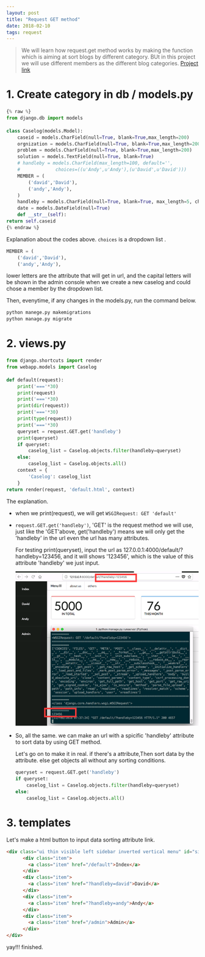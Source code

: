 ```yaml
---
layout: post
title: "Request GET method"
date: 2018-02-10
tags: request
---
```


> We will learn how request.get method works by making the function which is aiming at sort blogs by different category.
> BUt in this project we will use different members as the different blog categories.
> [Project link](https://github.com/davidkorea/180205)

# 1. Create category in db / models.py

```Python
{% raw %}
from django.db import models

class Caselog(models.Model):
    caseid = models.CharField(null=True, blank=True,max_length=200)
    orgnization = models.CharField(null=True, blank=True,max_length=200)
    problem = models.CharField(null=True, blank=True,max_length=200)
    solution = models.TextField(null=True, blank=True)
    # handleby = models.CharField(max_length=100, default='',
    #             choices=((u'Andy',u'Andy'),(u'David',u'David')))
    MEMBER = (
        ('david','David'),
        ('andy','Andy'),
    )
    handleby = models.CharField(null=True, blank=True, max_length=5, choices=MEMBER)
    date = models.DateField(null=True)
    def __str__(self):
return self.caseid
{% endraw %}
```
Explanation about the codes above.
```choices``` is a dropdown list .

```Python
MEMBER = (
    ('david','David'),
    ('andy','Andy'),
```
lower letters are the attribute that will get in url, and the capital letters will be shown in the admin console when we create a new caselog and could chose a member by the dropdown list.

Then, evenytime, if any changes in the models.py, run the command below.
```Python
python manege.py makemigrations
python manage.py migrate
```

# 2. views.py

```Python
from django.shortcuts import render
from webapp.models import Caselog

def default(request):
    print('==='*30)
    print(request)
    print('==='*30)
    print(dir(request))
    print('==='*30)
    print(type(request))
    print('==='*30)
    queryset = request.GET.get('handleby')
    print(queryset)
    if queryset:
        caselog_list = Caselog.objects.filter(handleby=queryset)
    else:
        caselog_list = Caselog.objects.all()
    context = {
        'Caselog': caselog_list
    }
return render(request, 'default.html', context)
```

The explanation.

- when we print(request), we will get ```WSGIRequest: GET 'default'```

- ```request.GET.get('handleby')```, 'GET' is the request method we will use, just like the 'GET'above, get('handleby') means we will only get the 'handleby' in the url even the url has many attributes.

  For testing print(queryset), input the url as 127.0.0.1:4000/default/?handleby=123456,
  and it will shows '123456', which is the value of this attribute 'handleby' we just input. 
  
  ![](https://raw.githubusercontent.com/davidkorea/blogdata/master/20180211/image/20180211163847.png)


- So, all the same. we can make an url with a spicific 'handleby' attribute to sort data by using GET method.

  Let's go on to make it in real.
  if there's a attribute,Then sort data by the attribute.
  else get objects all without any sorting conditions.
  ```Python
  queryset = request.GET.get('handleby')
  if queryset:
      caselog_list = Caselog.objects.filter(handleby=queryset)
  else:
      caselog_list = Caselog.objects.all()
  ```

# 3. templates

Let's make a html button to input data sorting attribute link.

```HTML
<div class="ui thin visible left sidebar inverted vertical menu" id="sidebar">
      <div class="item">
        <a class="item" href="/default">Index</a>
      </div>
      <div class="item">
        <a class="item" href="?handleby=david">David</a>
      </div>
      <div class="item">
        <a class="item" href="?handleby=andy">Andy</a>
      </div>
      <div class="item">
        <a class="item" href="/admin">Admin</a>
      </div>
</div>
```

yay!!! finished.
